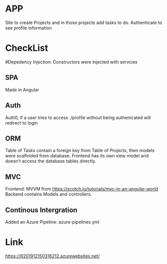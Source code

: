 # APP
Site to create Projects and in those projects add tasks to do. Authenticate to see profile information
# CheckList
#Depedency Injection:
Constructors were injected with services
## SPA
Made in Angular
## Auth 
Auth0, if a user tries to access ./profile without being authenicated will redirect to login
## ORM 
Table of Tasks contain a foreign key from Table of Projects, then models were scalfolded from database. Frontend has its own view model and doesn't access the database tables directly. 
## MVC 
Frontend: MVVM from https://scotch.io/tutorials/mvc-in-an-angular-world Backend contains Models and controllers.
## Continous Intergration
Added an Azure Pipeline: azure-pipelines.yml
# Link
https://lll201912150316212.azurewebsites.net/
